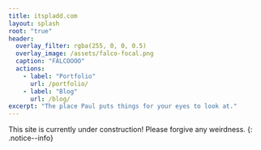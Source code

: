 ```yaml
---
title: itspladd.com
layout: splash
root: "true"
header:
  overlay_filter: rgba(255, 0, 0, 0.5)
  overlay_image: /assets/falco-focal.png
  caption: "FALCOOOO"
  actions:
    - label: "Portfolio"
      url: /portfolio/
    - label: "Blog"
      url: /blog/
excerpt: "The place Paul puts things for your eyes to look at."
---
```

This site is currently under construction! Please forgive any weirdness.
{: .notice--info}